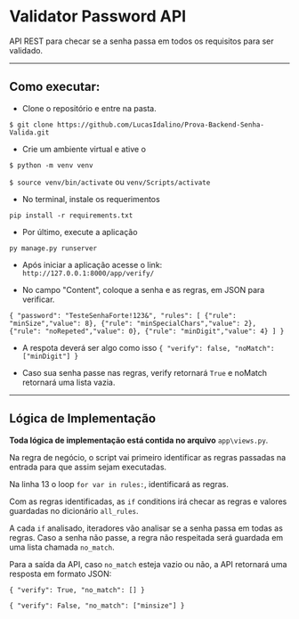 # Validator Password API

API REST para checar se a senha passa em todos os requisitos para ser validado.

-----------

## Como executar:

 - Clone o repositório e entre na pasta.
 
`$ git clone https://github.com/LucasIdalino/Prova-Backend-Senha-Valida.git`

  - Crie um ambiente virtual e ative o
  
`$ python -m venv venv`

`$ source venv/bin/activate` ou `venv/Scripts/activate`

  - No terminal, instale os requerimentos
  
`pip install -r requirements.txt`

  - Por último, execute a aplicação
  
`py manage.py runserver`

  - Após iniciar a aplicação acesse o link: `http://127.0.0.1:8000/app/verify/`

  - No campo "Content", coloque a senha e as regras, em JSON para verificar.
  
`{
  "password": "TesteSenhaForte!123&",
  "rules": [
    {"rule": "minSize","value": 8},
    {"rule": "minSpecialChars","value": 2},
    {"rule": "noRepeted","value": 0},
    {"rule": "minDigit","value": 4}
  ]
}`

  - A respota deverá ser algo como isso
`{
"verify": false,
"noMatch": ["minDigit"]
}`

  - Caso sua senha passe nas regras, verify retornará `True` e noMatch retornará uma lista vazia.
 
 ----------
 
 ## Lógica de Implementação
 
 **Toda lógica de implementação está contida no arquivo** `app\views.py`.
 
 Na regra de negócio, o script vai primeiro identificar as regras passadas na entrada para que assim sejam executadas.
 
 Na linha 13 o loop `for var in rules:`, identificará as regras.
 
 Com as regras identificadas, as `if` conditions irá checar as regras e valores guardadas no dicionário `all_rules`. 
 
 A cada `if` analisado, iteradores vão analisar se a senha passa em todas as regras. Caso a senha não passe, a regra não respeitada será guardada em uma lista chamada `no_match`. 
 
 Para a saída da API, caso `no_match` esteja vazio ou não, a API retornará uma resposta em formato JSON:
 
 `{
   "verify": True,
   "no_match": []
  }`
 
 `{
   "verify": False,
   "no_match": ["minsize"]
  }`
 
